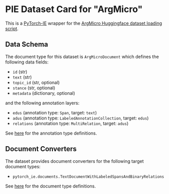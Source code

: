 # PIE Dataset Card for "ArgMicro"

This is a [PyTorch-IE](https://github.com/ChristophAlt/pytorch-ie) wrapper for the
[ArgMicro Huggingface dataset loading script](https://huggingface.co/datasets/DFKI-SLT/argmicro).

## Data Schema

The document type for this dataset is `ArgMicroDocument` which defines the following data fields:

- `id` (str)
- `text` (str)
- `topic_id` (str, optional)
- `stance` (str, optional)
- `metadata` (dictionary, optional)

and the following annotation layers:

- `edus` (annotation type: `Span`, target: `text`)
- `adus` (annotation type: `LabeledAnnotationCollection`, target: `edus`)
- `relations` (annotation type: `MultiRelation`, target: `adus`)

See [here](https://github.com/ChristophAlt/pytorch-ie/blob/main/src/pytorch_ie/annotations.py) for the annotation type definitions.

## Document Converters

The dataset provides document converters for the following target document types:

- `pytorch_ie.documents.TextDocumentWithLabeledSpansAndBinaryRelations`

See [here](https://github.com/ChristophAlt/pytorch-ie/blob/main/src/pytorch_ie/documents.py) for the document type
definitions.
